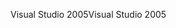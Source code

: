 <span data-ttu-id="76954-101">Visual Studio 2005</span><span class="sxs-lookup"><span data-stu-id="76954-101">Visual Studio 2005</span></span>